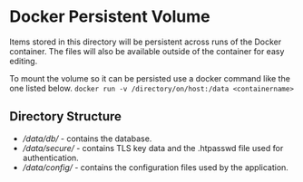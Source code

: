 # Docker Persistent Volume
Items stored in this directory will be persistent across runs of the Docker container. The files will also be available outside of the container for easy editing.

To mount the volume so it can be persisted use a docker command like the one listed below. `docker run -v /directory/on/host:/data <containername>`

## Directory Structure
- _/data/db/_ - contains the database.
- _/data/secure/_ - contains TLS key data and the .htpasswd file used for authentication.
- _/data/config/_ - contains the configuration files used by the application.
